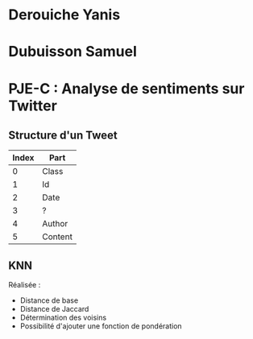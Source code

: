 # Derouiche Yanis
# Dubuisson Samuel

# PJE-C : Analyse de sentiments sur Twitter

## Structure d'un Tweet

| Index | Part |
|-------|-----------|
| 0     | Class          |
| 1     | Id          |
| 2     | Date          |
| 3     | ?          |
| 4     | Author          |
| 5     | Content          |

## KNN 

Réalisée : 
- Distance de base
- Distance de Jaccard
- Détermination des voisins
- Possibilité d'ajouter une fonction de pondération

